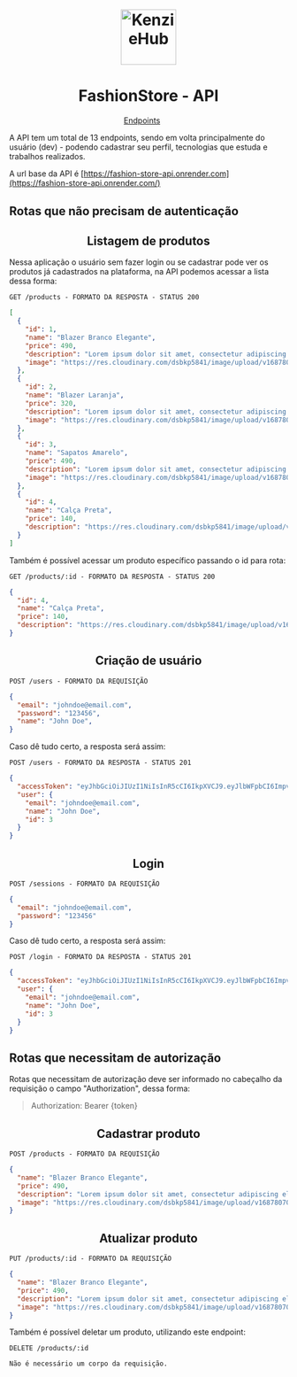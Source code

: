 <h1 align="center">
  <img alt="KenzieHub" title="KenzieHub" src="https://kenzie.com.br/_next/image?url=%2Fimages%2Flogo.png&w=640&q=75" width="100px" />
</h1>

<h1 align="center">
  FashionStore - API
</h1>

<p align="center">
  <a href="#endpoints">Endpoints</a>&nbsp;&nbsp;&nbsp;&nbsp;&nbsp;&nbsp;
</p>

A API tem um total de 13 endpoints, sendo em volta principalmente do usuário (dev) - podendo cadastrar seu perfil, tecnologias que estuda e trabalhos realizados. <br/>

A url base da API é [https://fashion-store-api.onrender.com](https://fashion-store-api.onrender.com/)

## Rotas que não precisam de autenticação

<h2 align ='center'> Listagem de produtos </h2>

Nessa aplicação o usuário sem fazer login ou se cadastrar pode ver os produtos já cadastrados na plataforma, na API podemos acessar a lista dessa forma:

`GET /products - FORMATO DA RESPOSTA - STATUS 200`

```json
[
  {
    "id": 1,
    "name": "Blazer Branco Elegante",
    "price": 490,
    "description": "Lorem ipsum dolor sit amet, consectetur adipiscing elit. Proin massa metus, tempus nec ex ac, condimentum convallis diam. Donec at nisi lorem. Aliquam non dolor bibendum, venenatis ante ac, lobortis justo. Vestibulum nec pretium mi, eu consequat dolor.",
    "image": "https://res.cloudinary.com/dsbkp5841/image/upload/v1687807062/Rectangle_4_hwrkgf.jpg"
  },
  {
    "id": 2,
    "name": "Blazer Laranja",
    "price": 320,
    "description": "Lorem ipsum dolor sit amet, consectetur adipiscing elit. Proin massa metus, tempus nec ex ac, condimentum convallis diam. Donec at nisi lorem. Aliquam non dolor bibendum, venenatis ante ac, lobortis justo. Vestibulum nec pretium mi, eu consequat dolor.",
    "image": "https://res.cloudinary.com/dsbkp5841/image/upload/v1687807062/Rectangle_7_ofhcmq.jpg"
  },
  {
    "id": 3,
    "name": "Sapatos Amarelo",
    "price": 490,
    "description": "Lorem ipsum dolor sit amet, consectetur adipiscing elit. Proin massa metus, tempus nec ex ac, condimentum convallis diam. Donec at nisi lorem. Aliquam non dolor bibendum, venenatis ante ac, lobortis justo. Vestibulum nec pretium mi, eu consequat dolor.",
    "image": "https://res.cloudinary.com/dsbkp5841/image/upload/v1687807062/Rectangle_6_p53ulc.jpg"
  },
  {
    "id": 4,
    "name": "Calça Preta",
    "price": 140,
    "description": "https://res.cloudinary.com/dsbkp5841/image/upload/v1687807062/Rectangle_8_ijrp7v.jpg"
  }
]
```

Também é possível acessar um produto específico passando o id para rota:

`GET /products/:id - FORMATO DA RESPOSTA - STATUS 200`
```json
{
  "id": 4,
  "name": "Calça Preta",
  "price": 140,
  "description": "https://res.cloudinary.com/dsbkp5841/image/upload/v1687807062/Rectangle_8_ijrp7v.jpg"
}
```

<h2 align ='center'> Criação de usuário </h2>

`POST /users - FORMATO DA REQUISIÇÃO`

```json
{
  "email": "johndoe@email.com",
  "password": "123456",
  "name": "John Doe",
}
```

Caso dê tudo certo, a resposta será assim:

`POST /users - FORMATO DA RESPOSTA - STATUS 201`

```json
{
  "accessToken": "eyJhbGciOiJIUzI1NiIsInR5cCI6IkpXVCJ9.eyJlbWFpbCI6ImpvaG5kb2VAZW1haWwuY29tIiwiaWF0IjoxNjg3ODA4MTYzLCJleHAiOjE2ODc4MTE3NjMsInN1YiI6IjMifQ.nWj1gqD4t3x00UTQvfFiK-PQjcgSpzbGeHknpncgC9E",
  "user": {
    "email": "johndoe@email.com",
    "name": "John Doe",
    "id": 3
  }
}
```


<h2 align = "center"> Login </h2>

`POST /sessions - FORMATO DA REQUISIÇÃO`

```json
{
  "email": "johndoe@email.com",
  "password": "123456"
}
```

Caso dê tudo certo, a resposta será assim:

`POST /login - FORMATO DA RESPOSTA - STATUS 201`

```json
{
  "accessToken": "eyJhbGciOiJIUzI1NiIsInR5cCI6IkpXVCJ9.eyJlbWFpbCI6ImpvaG5kb2VAZW1haWwuY29tIiwiaWF0IjoxNjg3ODA4MTYzLCJleHAiOjE2ODc4MTE3NjMsInN1YiI6IjMifQ.nWj1gqD4t3x00UTQvfFiK-PQjcgSpzbGeHknpncgC9E",
  "user": {
    "email": "johndoe@email.com",
    "name": "John Doe",
    "id": 3
  }
}
```

## Rotas que necessitam de autorização

Rotas que necessitam de autorização deve ser informado no cabeçalho da requisição o campo "Authorization", dessa forma:

> Authorization: Bearer {token}


<h2 align ='center'> Cadastrar produto </h2>

`POST /products - FORMATO DA REQUISIÇÃO`

```json
{
  "name": "Blazer Branco Elegante",
  "price": 490,
  "description": "Lorem ipsum dolor sit amet, consectetur adipiscing elit. Proin massa metus, tempus nec ex ac, condimentum convallis diam. Donec at nisi lorem. Aliquam non dolor bibendum, venenatis ante ac, lobortis justo. Vestibulum nec pretium mi, eu consequat dolor.",
  "image": "https://res.cloudinary.com/dsbkp5841/image/upload/v1687807062/Rectangle_4_hwrkgf.jpg"
}
```


<h2 align ='center'> Atualizar produto </h2>

`PUT /products/:id - FORMATO DA REQUISIÇÃO`

```json
{
  "name": "Blazer Branco Elegante",
  "price": 490,
  "description": "Lorem ipsum dolor sit amet, consectetur adipiscing elit. Proin massa metus, tempus nec ex ac, condimentum convallis diam. Donec at nisi lorem. Aliquam non dolor bibendum, venenatis ante ac, lobortis justo. Vestibulum nec pretium mi, eu consequat dolor.",
  "image": "https://res.cloudinary.com/dsbkp5841/image/upload/v1687807062/Rectangle_4_hwrkgf.jpg"
}
```

Também é possível deletar um produto, utilizando este endpoint:

`DELETE /products/:id`

```
Não é necessário um corpo da requisição.
```
